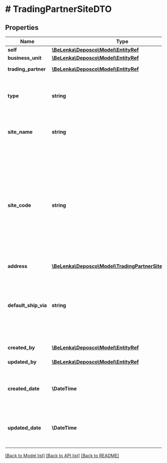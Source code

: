 # # TradingPartnerSiteDTO

## Properties

Name | Type | Description | Notes
------------ | ------------- | ------------- | -------------
**self** | [**\BeLenka\Deposco\Model\EntityRef**](EntityRef.md) |  | [optional]
**business_unit** | [**\BeLenka\Deposco\Model\EntityRef**](EntityRef.md) |  | [optional]
**trading_partner** | [**\BeLenka\Deposco\Model\EntityRef**](EntityRef.md) |  | [optional] [readonly]
**type** | **string** | Type of location. Available values are &#x60;Store&#x60; and &#x60;DC&#x60;. | [optional]
**site_name** | **string** | Name that identifies the trading partner site. |
**site_code** | **string** | Code for the site from an incoming electronic data interchange (EDI) file. Used to match and derive relevant information such as the destination distribution center (DC) or address. | [optional]
**address** | [**\BeLenka\Deposco\Model\TradingPartnerSiteDTOAddress**](TradingPartnerSiteDTOAddress.md) |  | [optional]
**default_ship_via** | **string** | Default shipping service that should be used for shipments that are sent to the trading partner site. | [optional]
**created_by** | [**\BeLenka\Deposco\Model\EntityRef**](EntityRef.md) |  | [optional] [readonly]
**updated_by** | [**\BeLenka\Deposco\Model\EntityRef**](EntityRef.md) |  | [optional] [readonly]
**created_date** | **\DateTime** | Date and time that the trading partner site was created. | [optional] [readonly]
**updated_date** | **\DateTime** | Date and time that the trading partner site was last updated. | [optional] [readonly]

[[Back to Model list]](../../README.md#models) [[Back to API list]](../../README.md#endpoints) [[Back to README]](../../README.md)
